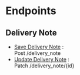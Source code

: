 # Endpoints

## Delivery Note

- [Save Delivery Note](customer_service_delivery_note_api_post_delivery_note.md) : <br> Post /delivery_note
- [Update Delivery Note](customer_service_delivery_note_api_patch_delivery_note.md) : <br> Patch /delivery_note/{id}